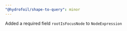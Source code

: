 ```yaml
---
"@hydrofoil/shape-to-query": minor
---
```


Added a required field `rootIsFocusNode` to `NodeExpression`
